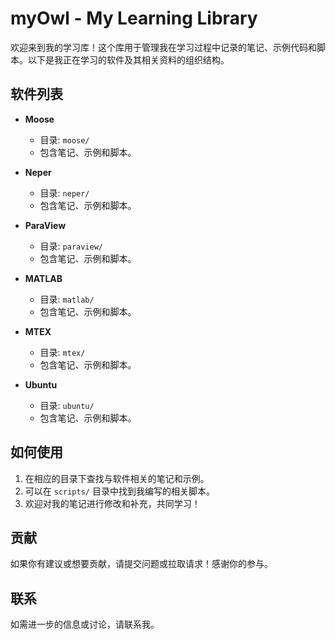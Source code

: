 # myOwl - My Learning Library

欢迎来到我的学习库！这个库用于管理我在学习过程中记录的笔记、示例代码和脚本。以下是我正在学习的软件及其相关资料的组织结构。

## 软件列表

- **Moose**
  - 目录: `moose/`
  - 包含笔记、示例和脚本。

- **Neper**
  - 目录: `neper/`
  - 包含笔记、示例和脚本。

- **ParaView**
  - 目录: `paraview/`
  - 包含笔记、示例和脚本。

- **MATLAB**
  - 目录: `matlab/`
  - 包含笔记、示例和脚本。

- **MTEX**
  - 目录: `mtex/`
  - 包含笔记、示例和脚本。

- **Ubuntu**
  - 目录: `ubuntu/`
  - 包含笔记、示例和脚本。

## 如何使用

1. 在相应的目录下查找与软件相关的笔记和示例。
2. 可以在 `scripts/` 目录中找到我编写的相关脚本。
3. 欢迎对我的笔记进行修改和补充，共同学习！

## 贡献

如果你有建议或想要贡献，请提交问题或拉取请求！感谢你的参与。

## 联系

如需进一步的信息或讨论，请联系我。

